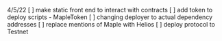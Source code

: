 4/5/22
[ ] make static front end to interact with contracts
[ ] add token to deploy scripts - MapleToken
[ ] changing deployer to actual dependency addresses 
[ ] replace mentions of Maple with Helios
[ ] deploy protocol to Testnet